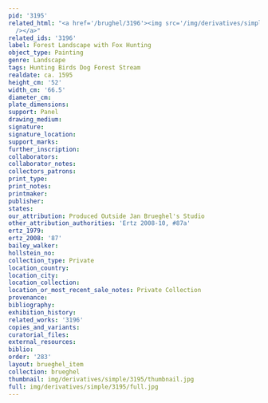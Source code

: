 ```yaml
---
pid: '3195'
related_html: "<a href='/brughel/3196'><img src='/img/derivatives/simple/3196/thumbnail.jpg'
  /></a>"
related_ids: '3196'
label: Forest Landscape with Fox Hunting
object_type: Painting
genre: Landscape
tags: Hunting Birds Dog Forest Stream
realdate: ca. 1595
height_cm: '52'
width_cm: '66.5'
diameter_cm: 
plate_dimensions: 
support: Panel
drawing_medium: 
signature: 
signature_location: 
support_marks: 
further_inscription: 
collaborators: 
collaborator_notes: 
collectors_patrons: 
print_type: 
print_notes: 
printmaker: 
publisher: 
states: 
our_attribution: Produced Outside Jan Brueghel's Studio
other_attribution_authorities: 'Ertz 2008-10, #87a'
ertz_1979: 
ertz_2008: '87'
bailey_walker: 
hollstein_no: 
collection_type: Private
location_country: 
location_city: 
location_collection: 
location_or_most_recent_sale_notes: Private Collection
provenance: 
bibliography: 
exhibition_history: 
related_works: '3196'
copies_and_variants: 
curatorial_files: 
external_resources: 
biblio: 
order: '283'
layout: brueghel_item
collection: brueghel
thumbnail: img/derivatives/simple/3195/thumbnail.jpg
full: img/derivatives/simple/3195/full.jpg
---
```

